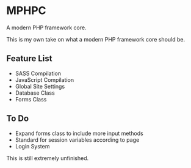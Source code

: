 MPHPC
=====

A modern PHP framework core.

This is my own take on what a modern PHP framework core should be.

Feature List
------------

-   SASS Compilation
-   JavaScript Compilation
-   Global Site Settings
-   Database Class
-   Forms Class

To Do
-----

-   Expand forms class to include more input methods
-   Standard for session variables according to page
-   Login System

This is still extremely unfinished.